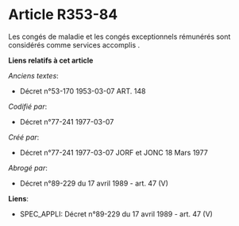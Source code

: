 # Article R353-84

Les congés de maladie et les congés exceptionnels rémunérés sont considérés comme services accomplis   .

**Liens relatifs à cet article**

_Anciens textes_:

  - Décret n°53-170 1953-03-07 ART. 148

_Codifié par_:

  - Décret n°77-241 1977-03-07

_Créé par_:

  - Décret n°77-241 1977-03-07 JORF et JONC 18 Mars 1977

_Abrogé par_:

  - Décret n°89-229 du 17 avril 1989 - art. 47 (V)

**Liens**:

  - SPEC_APPLI: Décret n°89-229 du 17 avril 1989 - art. 47 (V)
